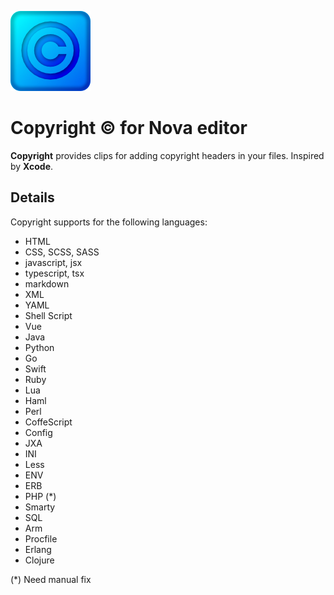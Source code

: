 ![](Copyright.novaextension/Images/extension/nova-copyright.png)

# Copyright © for Nova editor

**Copyright** provides clips for adding copyright headers in your files. Inspired by **Xcode**.

## Details

Copyright supports for the following languages:

- HTML
- CSS, SCSS, SASS
- javascript, jsx
- typescript, tsx
- markdown
- XML
- YAML
- Shell Script
- Vue
- Java
- Python
- Go
- Swift
- Ruby
- Lua
- Haml
- Perl
- CoffeScript
- Config
- JXA
- INI
- Less
- ENV
- ERB
- PHP (\*)
- Smarty
- SQL
- Arm
- Procfile
- Erlang
- Clojure

(\*) Need manual fix
